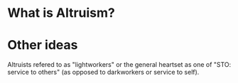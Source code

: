 # What is Altruism?





# Other ideas
Altruists refered to as "lightworkers" or the general heartset as one of "STO: service to others" (as opposed to darkworkers or service to self).
